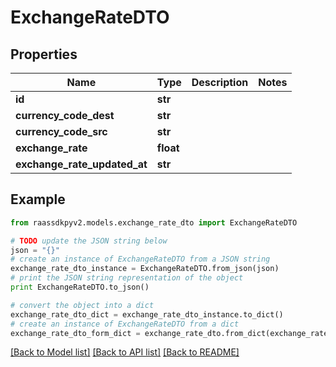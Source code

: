 # ExchangeRateDTO


## Properties
Name | Type | Description | Notes
------------ | ------------- | ------------- | -------------
**id** | **str** |  | 
**currency_code_dest** | **str** |  | 
**currency_code_src** | **str** |  | 
**exchange_rate** | **float** |  | 
**exchange_rate_updated_at** | **str** |  | 

## Example

```python
from raassdkpyv2.models.exchange_rate_dto import ExchangeRateDTO

# TODO update the JSON string below
json = "{}"
# create an instance of ExchangeRateDTO from a JSON string
exchange_rate_dto_instance = ExchangeRateDTO.from_json(json)
# print the JSON string representation of the object
print ExchangeRateDTO.to_json()

# convert the object into a dict
exchange_rate_dto_dict = exchange_rate_dto_instance.to_dict()
# create an instance of ExchangeRateDTO from a dict
exchange_rate_dto_form_dict = exchange_rate_dto.from_dict(exchange_rate_dto_dict)
```
[[Back to Model list]](../README.md#documentation-for-models) [[Back to API list]](../README.md#documentation-for-api-endpoints) [[Back to README]](../README.md)


